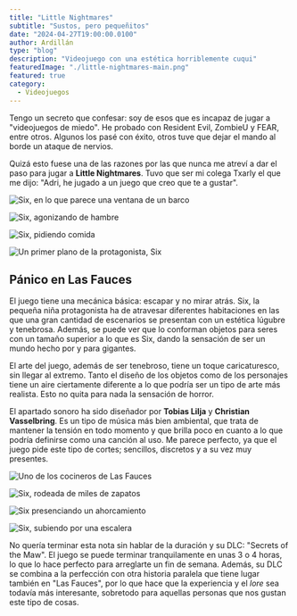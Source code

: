 ```yaml
---
title: "Little Nightmares"
subtitle: "Sustos, pero pequeñitos"
date: "2024-04-27T19:00:00.0100"
author: Ardillán
type: "blog"
description: "Videojuego con una estética horriblemente cuqui"
featuredImage: "./little-nightmares-main.png"
featured: true
category:
  - Videojuegos
---
```


Tengo un secreto que confesar: soy de esos que es incapaz de jugar a "videojuegos de miedo". He probado con Resident Evil, ZombieU y FEAR, entre otros. Algunos los pasé con éxito, otros tuve que dejar el mando al borde un ataque de nervios.

Quizá esto fuese una de las razones por las que nunca me atreví a dar el paso para jugar a **Little Nightmares**. Tuvo que ser mi colega Txarly el que me dijo: "Adri, he jugado a un juego que creo que te a gustar".

<div>

![Six, en lo que parece una ventana de un barco](./little-nightmares-4.JPG)

![Six, agonizando de hambre](./little-nightmares-2.JPG)

![Six, pidiendo comida](./little-nightmares-3.JPG)

![Un primer plano de la protagonista, Six](./little-nightmares-9.JPG)

</div>

## Pánico en Las Fauces

El juego tiene una mecánica básica: escapar y no mirar atrás. Six, la pequeña niña protagonista ha de atravesar diferentes habitaciones en las que una gran cantidad de escenarios se presentan con un estética lúgubre y tenebrosa. Además, se puede ver que lo conforman objetos para seres con un tamaño superior a lo que es Six, dando la sensación de ser un mundo hecho por y para gigantes.

El arte del juego, además de ser tenebroso, tiene un toque caricaturesco, sin llegar al extremo. Tanto el diseño de los objetos como de los personajes tiene un aire ciertamente diferente a lo que podría ser un tipo de arte más realista. Esto no quita para nada la sensación de horror.

El apartado sonoro ha sido diseñador por **Tobias Lilja** y **Christian Vasselbring**. Es un tipo de música más bien ambiental, que trata de mantener la tensión en todo momento y que brilla poco en cuanto a lo que podría definirse como una canción al uso. Me parece perfecto, ya que el juego pide este tipo de cortes; sencillos, discretos y a su vez muy presentes.

<div>

![Uno de los cocineros de Las Fauces](./little-nightmares-5.JPG)

![Six, rodeada de miles de zapatos](./little-nightmares-6.JPG)

![Six presenciando un ahorcamiento](./little-nightmares-7.JPG)

![Six, subiendo por una escalera](./little-nightmares-8.JPG)

</div>

No quería terminar esta nota sin hablar de la duración y su DLC: "Secrets of the Maw". El juego se puede terminar tranquilamente en unas 3 o 4 horas, lo que lo hace perfecto para arreglarte un fin de semana. Además, su DLC se combina a la perfección con otra historia paralela que tiene lugar también en "Las Fauces", por lo que hace que la experiencia y el _lore_ sea todavía más interesante, sobretodo para aquellas personas que nos gustan este tipo de cosas.
